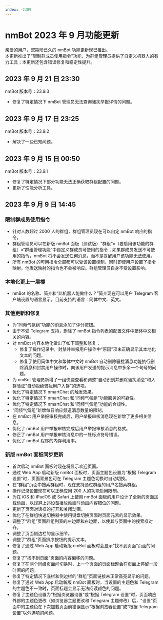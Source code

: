 ```yaml
---
index: -2309
---
```


# nmBot 2023 年 9 月功能更新

亲爱的用户，您期盼已久的 nmBot 功能更新现已推出。  
本更新推出了“限制群成员使用指令”功能，为群组管理员提供了自定义机器人的有力工具；本更新还包含错误修复和稳定性提升。

## 2023 年 9 月 21 日 23:30
nmBot 版本号：23.9.3

- 修复了特定情况下 nmBot 管理员无法查询骚扰举报详情的问题。

## 2023 年 9 月 17 日 23:25
nmBot 版本号：23.9.2

- 解决了一些已知问题。

## 2023 年 9 月 15 日 00:50
nmBot 版本号：23.9.1

- 修复了特定情况下部分功能无法正确获取群组配置的问题。
- 更新了性能分析工具。

## 2023 年 9 月 9 日 14:45
### 限制群成员使用指令
- 针对人数超过 2000 人的群组，群组管理员现在可以自定 nmBot 响应的指令。
- 群组管理员可以在新版 nmBot 面板（测试版）“群组”»（要启用该功能的群组）»“群组管理功能”中自定义群成员可使用的指令；如果群成员发送不可使用的指令，nmBot 将不会发送任何消息，而不是提醒用户该功能无法使用。
- 所有 nmBot 的可用指令全部都可以受该设置控制，同时即使用户设置了指令映射，他发送映射的指令也不会被响应。群组管理员自身不受设置影响。

### 本地化更上一层楼
- nmBot 的名称、简介和“此机器人能做什么？”简介现在可以用户 Telegram 客户端设置的语言显示。目前支持的语言：简体中文、英文。

### 其他更新和修复
- 为“同频气氛组”功能的消息添加了评分按钮。
- 由于不受 Telegram 支持，删除了 nmBot 指令列表的配置文件中繁体中文相关的内容。
- 对 nmBot 内容本地化做出了如下调整和修复：
    - 修复了操作记录中，封禁并举报用户操作中“原因”项未正确显示其本地化文本的问题。
    - 修复了使用简体中文和繁体中文时 nmBot 自动删除骚扰消息功能执行删除消息和封禁用户操作时，向该用户发送的提示消息中多余一个句号的问题。
- 为 nmBot 管理员新增了一组快速查看和调整“自动识别并删除骚扰消息”和入群验证“自动拒绝骚扰用户入群”的选项。
- 优化了特定情况下 nmartChat 的触发效果。
- 优化了特定情况下 nmartChat 和“同频气氛组”功能服务的可靠性。
- 优化了特定情况下 nmartChat 和“同频气氛组”功能的合规性。
- “同频气氛组”新增每日响应频道消息数量的限制。
- 在 nmBot 用户举报审核完成后，用户举报审核消息现在新增了更多相关信息。
- 优化了 nmBot 用户举报审核完成后用户举报审核消息的格式。
- 修正了 nmBot 用户举报审核消息中的一处标点符号错误。
- 优化了 nmBot 程序的内存利用率。

### 新版 nmBot 面板同步更新
- 首次启动 nmBot 面板时现在将显示欢迎页面。
- 通过 Web App 启动新版 nmBot 面板时，页面主题色设置为“根据 Telegram 设置”时，页面背景色可在 Telegram 主题色切换时自动切换。
- 在“群组”页面中搜索群组时，现在支持通过群组的用户名搜索群组。
- 操作记录设置现在可以正确应用 200 人的功能启用限制。
- 为在 iOS 和 iPadOS 或 Safari 上使用 nmBot 面板的用户设计了全新的页面加载动画，以规避上述设备播放动画时动画内容错位的问题。
- 更新了页面对话框的打开和关闭动画。
- 优化了在群组快速切换器中使用键盘切换页面时页面元素的显示效果。
- 调整了“群组”页面群组列表的左边距和右边距，以使其与页面中的搜索框对齐。
- 调整了页面侧边栏的显示细节。
- 调整了“群组”页面排序按钮的提示文本。
- 修复了通过 Web App 启动新版 nmBot 面板时会显示“找不到页面”页面的问题。
- 修复了“找不到页面”页面的内容偏移的问题。
- 修复了在两个同级页面间切换时，上一个页面的页面标题会在页面上停留一段时间的问题。
- 修复了特定情况下底栏和侧边栏的“群组”页面链接未正常高亮显示的问题。
- 修复了通过 Web App 启动新版 nmBot 面板时，当设置的主题色和 Telegram 的主题色不一致时，页面标题会显示无法阅读颜色的问题。
- 修复了主题色设置为“根据浏览器设置”或“根据 Telegram 设置”时，页面响应外部的主题色更改（如浏览器主题更改和 Telegram 主题修改）后，“设置”页面中的主题色在下次加载页面前错误显示“根据浏览器设置”或“根据 Telegram 设置”以外选项的问题。
